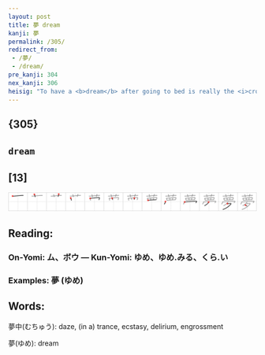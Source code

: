 ```yaml
---
layout: post
title: 夢 dream
kanji: 夢
permalink: /305/
redirect_from:
 - /夢/
 - /dream/
pre_kanji: 304
nex_kanji: 306
heisig: "To have a <b>dream</b> after going to bed is really the <i>crown</i> to a perfect <i>evening</i>. The <i>flower</i> petals over the <i>eyes</i> (instead of the "sand" that Westerners are used to finding there when they awake in the morning) only confirms the image of a pleasant <b>dream</b> suggested by the rest of this rather complex kanji."
---
```


## {305}

## `dream`

## [13]

<div class="stroke"><img src="../images/E5A4A2.png" /></div>

## Reading:

### On-Yomi: ム、ボウ &mdash; Kun-Yomi: ゆめ、ゆめ.みる、くら.い

### Examples: 夢 (ゆめ)

## Words:

夢中(むちゅう): daze, (in a) trance, ecstasy, delirium, engrossment

夢(ゆめ): dream
